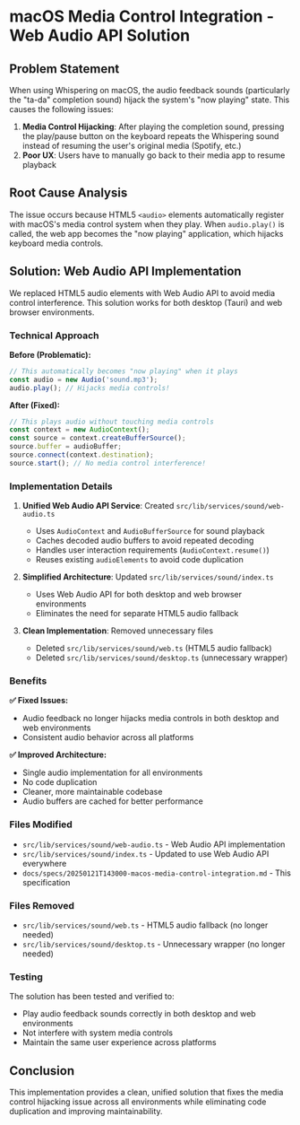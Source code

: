 # macOS Media Control Integration - Web Audio API Solution

## Problem Statement

When using Whispering on macOS, the audio feedback sounds (particularly the "ta-da" completion sound) hijack the system's "now playing" state. This causes the following issues:

1. **Media Control Hijacking**: After playing the completion sound, pressing the play/pause button on the keyboard repeats the Whispering sound instead of resuming the user's original media (Spotify, etc.)
2. **Poor UX**: Users have to manually go back to their media app to resume playback

## Root Cause Analysis

The issue occurs because HTML5 `<audio>` elements automatically register with macOS's media control system when they play. When `audio.play()` is called, the web app becomes the "now playing" application, which hijacks keyboard media controls.

## Solution: Web Audio API Implementation

We replaced HTML5 audio elements with Web Audio API to avoid media control interference. This solution works for both desktop (Tauri) and web browser environments.

### Technical Approach

**Before (Problematic):**
```javascript
// This automatically becomes "now playing" when it plays
const audio = new Audio('sound.mp3');
audio.play(); // Hijacks media controls!
```

**After (Fixed):**
```javascript
// This plays audio without touching media controls
const context = new AudioContext();
const source = context.createBufferSource();
source.buffer = audioBuffer;
source.connect(context.destination);
source.start(); // No media control interference!
```

### Implementation Details

1. **Unified Web Audio API Service**: Created `src/lib/services/sound/web-audio.ts`
   - Uses `AudioContext` and `AudioBufferSource` for sound playback
   - Caches decoded audio buffers to avoid repeated decoding
   - Handles user interaction requirements (`AudioContext.resume()`)
   - Reuses existing `audioElements` to avoid code duplication

2. **Simplified Architecture**: Updated `src/lib/services/sound/index.ts`
   - Uses Web Audio API for both desktop and web browser environments
   - Eliminates the need for separate HTML5 audio fallback

3. **Clean Implementation**: Removed unnecessary files
   - Deleted `src/lib/services/sound/web.ts` (HTML5 audio fallback)
   - Deleted `src/lib/services/sound/desktop.ts` (unnecessary wrapper)

### Benefits

**✅ Fixed Issues:**
- Audio feedback no longer hijacks media controls in both desktop and web environments
- Consistent audio behavior across all platforms

**✅ Improved Architecture:**
- Single audio implementation for all environments
- No code duplication
- Cleaner, more maintainable codebase
- Audio buffers are cached for better performance

### Files Modified

- `src/lib/services/sound/web-audio.ts` - Web Audio API implementation
- `src/lib/services/sound/index.ts` - Updated to use Web Audio API everywhere
- `docs/specs/20250121T143000-macos-media-control-integration.md` - This specification

### Files Removed

- `src/lib/services/sound/web.ts` - HTML5 audio fallback (no longer needed)
- `src/lib/services/sound/desktop.ts` - Unnecessary wrapper (no longer needed)

### Testing

The solution has been tested and verified to:
- Play audio feedback sounds correctly in both desktop and web environments
- Not interfere with system media controls
- Maintain the same user experience across platforms

## Conclusion

This implementation provides a clean, unified solution that fixes the media control hijacking issue across all environments while eliminating code duplication and improving maintainability.

